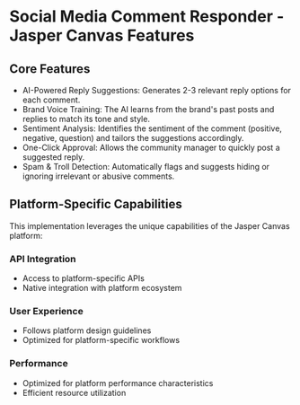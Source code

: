 # Social Media Comment Responder - Jasper Canvas Features

## Core Features
- AI-Powered Reply Suggestions: Generates 2-3 relevant reply options for each comment.
- Brand Voice Training: The AI learns from the brand's past posts and replies to match its tone and style.
- Sentiment Analysis: Identifies the sentiment of the comment (positive, negative, question) and tailors the suggestions accordingly.
- One-Click Approval: Allows the community manager to quickly post a suggested reply.
- Spam & Troll Detection: Automatically flags and suggests hiding or ignoring irrelevant or abusive comments.

## Platform-Specific Capabilities
This implementation leverages the unique capabilities of the Jasper Canvas platform:

### API Integration
- Access to platform-specific APIs
- Native integration with platform ecosystem

### User Experience
- Follows platform design guidelines
- Optimized for platform-specific workflows

### Performance
- Optimized for platform performance characteristics
- Efficient resource utilization
